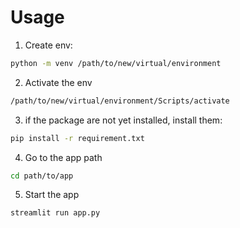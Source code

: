 # Usage
1. Create env:
```sh
python -m venv /path/to/new/virtual/environment
```
2. Activate the env 
```sh
/path/to/new/virtual/environment/Scripts/activate
```
3. if the package are not yet installed, install them:
```sh
pip install -r requirement.txt
```
4. Go to the app path
```sh
cd path/to/app
```
5. Start the app
```sh
streamlit run app.py
```

<!-- # TODO:
[x] Create env
[x] Create page streamlit 
[x] Organisation project - Folder Creation
[x] Organisation project - Deplace data
[x] debug paths
[] debug streamlit
[ ] debug the project and comment it
[ ] Build Docker File
[ ] To RP5

# Recommandation:
1. use streamlit 1.30 for video capturing  -->
